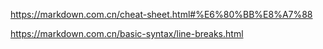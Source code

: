 https://markdown.com.cn/cheat-sheet.html#%E6%80%BB%E8%A7%88

https://markdown.com.cn/basic-syntax/line-breaks.html